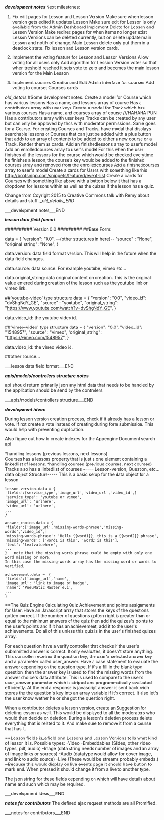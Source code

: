 ___development notes___
Next milestones:
1)	Fix edit pages for Lesson and Lesson Version
		Make sure when lesson version gets edited it updates Lesson
		Make sure edit for Lesson is only available from the Admin Dashboard
	Implement Delete for Lesson and Lesson Version
		Make redirec pages for when items no longer exist
		Lesson Versions can be deleted currently, but on delete update main Lesson and notify of change.
		Main Lesson delete only put them in a deadlock state.
	Fix lesson and Lesson version cards.
	
2)  Implement the voting feature for Lesson and Lesson Versions
		Allow voting for all users only
		Add algorithm for Lession Version votes so that when treshold reached it sets vote to zero and becomes the main lesson version for the Main Lesson

3)  Implement courses 
		Creation and Edit
		Admin interface for courses
		Add voting to courses
		Courses cards

*_old_details_*
#Some development notes.
Create a model for Course which has various lessons
	Has a name, and lessons array of course
	Has a contributors array with user keys
Create a model for Track which has various courses
	Has a name, and courses array of course ///HAHAHA PUN
	Has a contributors array with user keys
	Tracks can be created by any user but can only be approved by thos with moderator permissions. Same goes for a Course.
	For creating Courses and Tracks, have modal that displays searchable lessons or Courses that can just be added with a plus button that adds to an array of contents to be added to either a new course or a Track. Render them as cards.
Add an finishedlessons array to user's model
Add an enrolledcourses array to user's model
	For this when the user finishes all the lessons for the course which would be checked everytime he finishes a lesson; the course's key would be added to the finished courses array and removed from the enrolledcourses
Add a finishedcourses array to user's model
Create a cards for Users with something like this http://bootsnipp.com/snippets/featured/event-list
Create a cards for Courses with something like above with a button below it that has a dropdown for lessons within as well as the quizes if the lesson has a quiz.

Change from Coyright 2015 to Creative Commons talk with Remy about details and stuff.
*_old_details_END*

___development notes___END



___lesson data field format___

########## Version 0.0 #########
##Base Form:

data = {
	"version": "0.0",
	--(other structures in here)--
	"source" : "None",
	"original_string": "None",
}

data.version: data field format version. This will help in the future when the data field changes.

data.source:  data source. For example youtube, vimeo etc...

data.original_string:  data original content on creation. This is the original value entered during creation of the lesson such as the youtube link or vimeo link.

##'youtube-video' type structure
data = {
	"version": "0.0",
	"video_id": "dvShgNdY_GE",
	"source" : "youtube",
	"original_string": "https://www.youtube.com/watch?v=dvShgNdY_GE",
}

data.video_id: the youtube video id.

##'vimeo-video' type structure
data = {
	"version": "0.0",
	"video_id": "1548957",
	"source" : "vimeo",
	"original_string": "https://vimeo.com/1548957",
}

data.video_id: the vimeo video id.

##other source...

___lesson data field format___END



___apis/models/controllers structure notes___

api should return primarily json
any html data that needs to be handled by the application should be send by the controlers

___apis/models/controllers structure___END



___development ideas___

During lesson version creation process, check if it already has a lesson or vote.
If not create a vote instead of creating during form submission. This would help with preventing duplication.

Also figure out how to create indexes for the Appengine Document search api

*handling lessons (previous lessons, next lessons)  
	Courses has a lessons property that is just a one element containing a linkedlist of lessons.
*handling courses (previous courses, next courses)
	Tracks also has a linkedlist of courses
------Lesson-version, Question, etc... data object Structure-----
	This is a basic setup for the data object for a lesson

	lesson-version.data = {
	'fields':[service_type','image_url','video_url','video_id',]
	'service_type': 'youtube or vimeo',
	'image_url': 'urlhere',
	'video_url': 'urlhere',
	...
	}

	answer_choice.data = {
	'fields':['image_url','missing-words-phrase','missing-words','video_id',]
	'missing-words-phrase': 'Hello {{word1}}, this is a {{word2}} phrase',
	'missing-words': ['word1 is this', 'word2 is this'],
	'text': 'textvaluehere',
	...
	}	note that the missing words phrase could be empty with only one word missing or more.
	In this case the missing-words array has the missing word or words to verified.

	achievement.data =  {
	'fields':['image_url','name',]
	'image_url': 'link to image of badge',
	'name': 'PneuMatic Master e.i',
	...
	}

==The Quiz Engine
Calculating Quiz Achievement and points assignments for User.
Have an Javascript array that stores the keys of the questions gotten correct. If the number of questions gotten right is greater than or equal to the minimum answers of the quiz then add the quizes's points to the user's points and if it has an achievement, add it to the user's achievements. Do all of this unless this quiz is in the user's finished quizes array. 

For each question have a verify controller that checks if the user's submmitted answer is correct. It only evaluates, it doesn't store anything. This controller receives the question key, the user's selected answer key and a parameter called user_answer. Have a case statement to evaluate the answer depending on the question type. If it's a fill in the blank type question, then the answer key is used to find the missing words from the answer choice's data attribute. This is used to compare to the user's user_answer parameter which is striped and programmatically evaluated efficiently. At the end a response is javascript answer is sent back wich stores the the question's key into an array variable if it's correct. It also let's the user know wether he or she got the question right.


When a contributor deletes a lesson version, create an Suggestion for deleting lesson as well. This would be displayed to all the moderators who would then decide on deletion. During a lesson's deletion process delete everything that is related to it. And make sure to remove it from a course that has it. 

==Lesson fields
is_a field onn Lessons and Lesson Versions tells what kind of lesson it is.
Possible types:
	-Video
	-Embeddables (Slides, other video types, pdf, audio)
	-Image (data string needs number of images and an array of image links or sources)
	-Audio (datatype would allow for cover image, and link to audio source)
	-Live (These would be streams probably embeds.)
		~Because this would display on live events page it should have button to mark end. When pressed it should change it from a live to another type.
		
The json string for these fields depending on which will have details about name and such which may be required. 

___development ideas___END



___notes for contributors___
The defined ajax request methods are all Promified.

___notes for contributors___END
